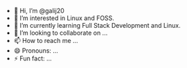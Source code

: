 - 👋 Hi, I’m @galij20
- 👀 I’m interested in Linux and FOSS. 
- 🌱 I’m currently learning Full Stack Development and Linux. 
- 💞️ I’m looking to collaborate on ...
- 📫 How to reach me ...
- 😄 Pronouns: ...
- ⚡ Fun fact: ...

<!---
galij20/galij20 is a ✨ special ✨ repository because its `README.md` (this file) appears on your GitHub profile.
You can click the Preview link to take a look at your changes.
--->
